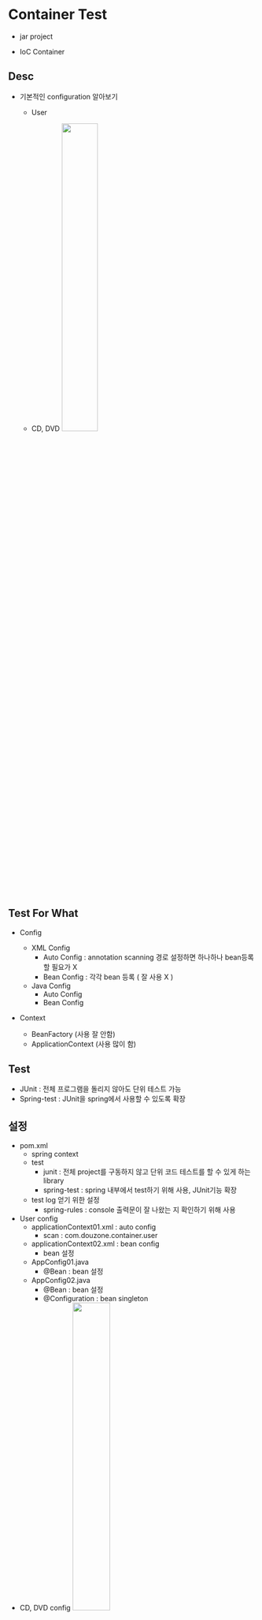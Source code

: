 # Container Test

* jar project

* IoC Container

## Desc

* 기본적인 configuration 알아보기
	* User
		
	* CD, DVD
		<img src="https://user-images.githubusercontent.com/52481037/122005131-392c9400-cdf0-11eb-9ddd-560feedbfbd7.jpg" width="40%" />

## Test For What

* Config
	* XML Config
		* Auto Config : annotation scanning 경로 설정하면 하나하나 bean등록할 필요가 X
		* Bean Config : 각각 bean 등록 ( 잘 사용 X ) 
	* Java Config
		* Auto Config
		* Bean Config
		
* Context
	* BeanFactory (사용 잘 안함)
	* ApplicationContext (사용 많이 함)
	
## Test

* JUnit : 전체 프로그램을 돌리지 않아도 단위 테스트 가능
* Spring-test : JUnit을 spring에서 사용할 수 있도록 확장

## 설정

* pom.xml
	* spring context
	* test
		* junit : 전체 project를 구동하지 않고 단위 코드 테스트를 할 수 있게 하는 library
		* spring-test : spring 내부에서 test하기 위해 사용, JUnit기능 확장
	* test log 얻기 위한 설정
		* spring-rules : console 출력문이 잘 나왔는 지 확인하기 위해 사용
* User config
	* applicationContext01.xml : auto config
		* scan : com.douzone.container.user
	* applicationContext02.xml : bean config
		* bean 설정
	* AppConfig01.java
		* @Bean  : bean 설정
	* AppConfig02.java
		* @Bean  : bean 설정
		* @Configuration : bean singleton
* CD, DVD config
	<img src="https://user-images.githubusercontent.com/52481037/122006753-2c10a480-cdf2-11eb-8f2f-172ac4cdbe32.jpg" width="40%"/>
	* CDPlayerConfig.java
		* auto scanning 설정 
	* CDPlayerConfig.xml
		* auto Scanning 설정 : com.douzone.container.soundsystem
	* DVDPlayerConfig.java
		* explicit config (bean 설정)
	* DVDPlayerConfig.xml
		* explicit config

## USER description

* eclipse
	* src/main/java
		* com.douzone.container.user
			* User.java
			* Friend.java
		* com.douzone.container.config.user 
			* AppConfig.java - java 설정
	* src/main/resources/
		* com.douzone.container.config.user
			* applicationContext.xml - xml 설정
		* com.douzone.container.config.user.test : 이러한 식으로 main밑에 test있는 것은 좋지 않음
			* AppConfigTest.java (java config test)
			* XmlConfigTest.java (xml config test)
	* src/test/java - JUnit
		* com.douzone.container.user (java 및 xml 설정한 것 test)
			* AppConfigTest.java
			* XmlConfigTest.java
		
--> compile (jar)

	com.douzone.container.config.user
		|--- AppConfig.class (compile : java->class)
		|--- applicationContext.xml
	com.douzone.container.user
		|--- User.class
		|--- Friend.class
		|--- XmlConfigTest.class
		|--- appConfigTest.class
	

